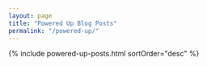 ```yaml
---
layout: page
title: "Powered Up Blog Posts"
permalink: "/powered-up/"
---
```


{% include powered-up-posts.html sortOrder="desc" %}
